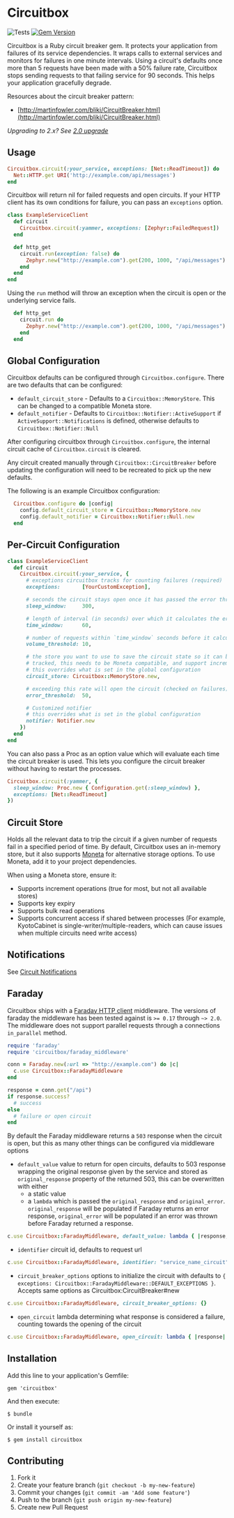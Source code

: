 # Circuitbox

![Tests](https://github.com/yammer/circuitbox/workflows/Tests/badge.svg) [![Gem Version](https://badge.fury.io/rb/circuitbox.svg)](https://badge.fury.io/rb/circuitbox)

Circuitbox is a Ruby circuit breaker gem.
It protects your application from failures of its service dependencies.
It wraps calls to external services and monitors for failures in one minute intervals.
Using a circuit's defaults once more than 5 requests have been made with a 50% failure rate, Circuitbox stops sending requests to that failing service for 90 seconds.
This helps your application gracefully degrade.

Resources about the circuit breaker pattern:
* [http://martinfowler.com/bliki/CircuitBreaker.html](http://martinfowler.com/bliki/CircuitBreaker.html)

*Upgrading to 2.x? See [2.0 upgrade](docs/2.0-upgrade.md)*

## Usage

```ruby
Circuitbox.circuit(:your_service, exceptions: [Net::ReadTimeout]) do
  Net::HTTP.get URI('http://example.com/api/messages')
end
```

Circuitbox will return nil for failed requests and open circuits.
If your HTTP client has its own conditions for failure, you can pass an `exceptions` option.

```ruby
class ExampleServiceClient
  def circuit
    Circuitbox.circuit(:yammer, exceptions: [Zephyr::FailedRequest])
  end

  def http_get
    circuit.run(exception: false) do
      Zephyr.new("http://example.com").get(200, 1000, "/api/messages")
    end
  end
end
```

Using the `run` method will throw an exception when the circuit is open or the underlying service fails.

```ruby
  def http_get
    circuit.run do
      Zephyr.new("http://example.com").get(200, 1000, "/api/messages")
    end
  end
```

## Global Configuration

Circuitbox defaults can be configured through ```Circuitbox.configure```.
There are two defaults that can be configured:
* `default_circuit_store` - Defaults to a `Circuitbox::MemoryStore`. This can be changed to a compatible Moneta store.
* `default_notifier` - Defaults to `Circuitbox::Notifier::ActiveSupport` if `ActiveSupport::Notifications` is defined, otherwise defaults to `Circuitbox::Notifier::Null`

After configuring circuitbox through `Circuitbox.configure`, the internal circuit cache of `Circuitbox.circuit` is cleared.

Any circuit created manually through ```Circuitbox::CircuitBreaker``` before updating the configuration will need to be recreated to pick up the new defaults.

The following is an example Circuitbox configuration:

```ruby
  Circuitbox.configure do |config|
    config.default_circuit_store = Circuitbox::MemoryStore.new
    config.default_notifier = Circuitbox::Notifier::Null.new
  end
```


## Per-Circuit Configuration

```ruby
class ExampleServiceClient
  def circuit
    Circuitbox.circuit(:your_service, {
      # exceptions circuitbox tracks for counting failures (required)
      exceptions:       [YourCustomException],

      # seconds the circuit stays open once it has passed the error threshold
      sleep_window:     300,

      # length of interval (in seconds) over which it calculates the error rate
      time_window:      60,

      # number of requests within `time_window` seconds before it calculates error rates (checked on failures)
      volume_threshold: 10,

      # the store you want to use to save the circuit state so it can be
      # tracked, this needs to be Moneta compatible, and support increment
      # this overrides what is set in the global configuration
      circuit_store: Circuitbox::MemoryStore.new,

      # exceeding this rate will open the circuit (checked on failures)
      error_threshold:  50,

      # Customized notifier
      # this overrides what is set in the global configuration
      notifier: Notifier.new
    })
  end
end
```

You can also pass a Proc as an option value which will evaluate each time the circuit breaker is used. This lets you configure the circuit breaker without having to restart the processes.

```ruby
Circuitbox.circuit(:yammer, {
  sleep_window: Proc.new { Configuration.get(:sleep_window) },
  exceptions: [Net::ReadTimeout]
})
```

## Circuit Store

Holds all the relevant data to trip the circuit if a given number of requests
fail in a specified period of time. By default, Circuitbox uses an in-memory
store, but it also supports [Moneta](https://github.com/moneta-rb/moneta) for
alternative storage options. To use Moneta, add it to your project dependencies.

When using a Moneta store, ensure it:

- Supports increment operations (true for most, but not all available stores)
- Supports key expiry
- Supports bulk read operations
- Supports concurrent access if shared between processes (For example,
  KyotoCabinet is single-writer/multiple-readers, which can cause issues when
  multiple circuits need write access)


## Notifications

See [Circuit Notifications](docs/circuit_notifications.md)

## Faraday

Circuitbox ships with a [Faraday HTTP client](https://github.com/lostisland/faraday) middleware.
The versions of faraday the middleware has been tested against is `>= 0.17` through `~> 2.0`.
The middleware does not support parallel requests through a connections `in_parallel` method.


```ruby
require 'faraday'
require 'circuitbox/faraday_middleware'

conn = Faraday.new(:url => "http://example.com") do |c|
  c.use Circuitbox::FaradayMiddleware
end

response = conn.get("/api")
if response.success?
  # success
else
  # failure or open circuit
end
```

By default the Faraday middleware returns a `503` response when the circuit is
open, but this as many other things can be configured via middleware options

* `default_value` value to return for open circuits, defaults to 503 response
  wrapping the original response given by the service and stored as
  `original_response` property of the returned 503, this can be overwritten
  with either
  * a static value
  * a `lambda` which is passed the `original_response` and `original_error`.
    `original_response` will be populated if Faraday returns an error response,
    `original_error` will be populated if an error was thrown before Faraday
    returned a response.

```ruby
c.use Circuitbox::FaradayMiddleware, default_value: lambda { |response, error| ... }
```

* `identifier` circuit id, defaults to request url

```ruby
c.use Circuitbox::FaradayMiddleware, identifier: "service_name_circuit"
```

* `circuit_breaker_options` options to initialize the circuit with defaults to
  `{ exceptions: Circuitbox::FaradayMiddleware::DEFAULT_EXCEPTIONS }`.
  Accepts same options as Circuitbox:CircuitBreaker#new

```ruby
c.use Circuitbox::FaradayMiddleware, circuit_breaker_options: {}
```

* `open_circuit` lambda determining what response is considered a failure,
  counting towards the opening of the circuit

```ruby
c.use Circuitbox::FaradayMiddleware, open_circuit: lambda { |response| response.status >= 500 }
```

## Installation

Add this line to your application's Gemfile:

    gem 'circuitbox'

And then execute:

    $ bundle

Or install it yourself as:

    $ gem install circuitbox

## Contributing

1. Fork it
2. Create your feature branch (`git checkout -b my-new-feature`)
3. Commit your changes (`git commit -am 'Add some feature'`)
4. Push to the branch (`git push origin my-new-feature`)
5. Create new Pull Request
